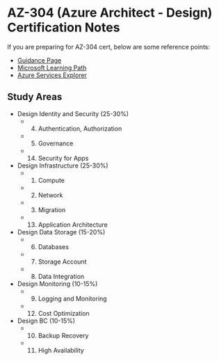 # AZ-304 (Azure Architect - Design) Certification Notes 
If you are preparing for AZ-304 cert, below are some reference points: 
- [Guidance Page](https://docs.microsoft.com/en-us/learn/certifications/exams/az-304)
- [Microsoft Learning Path](https://docs.microsoft.com/en-us/learn/browse/?roles=solution-architect&products=azure&resource_type=learning%20path)
- [Azure Services Explorer](https://azurecharts.com/solutions/?s=21,80)

## Study Areas 
- Design Identity and Security (25-30%)
    - 04. Authentication, Authorization
    - 05. Governance
    - 14. Security for Apps 
- Design Infrastructure (25-30%)
    - 01. Compute 
    - 02. Network 
    - 03. Migration 
    - 13. Application Architecture
- Design Data Storage (15-20%)
    - 06. Databases
    - 07. Storage Account 
    - 08. Data Integration 
- Design Monitoring (10-15%)
    - 09. Logging and Monitoring 
    - 12. Cost Optimization 
- Design BC (10-15%)
    - 10. Backup Recovery 
    - 11. High Availability 
